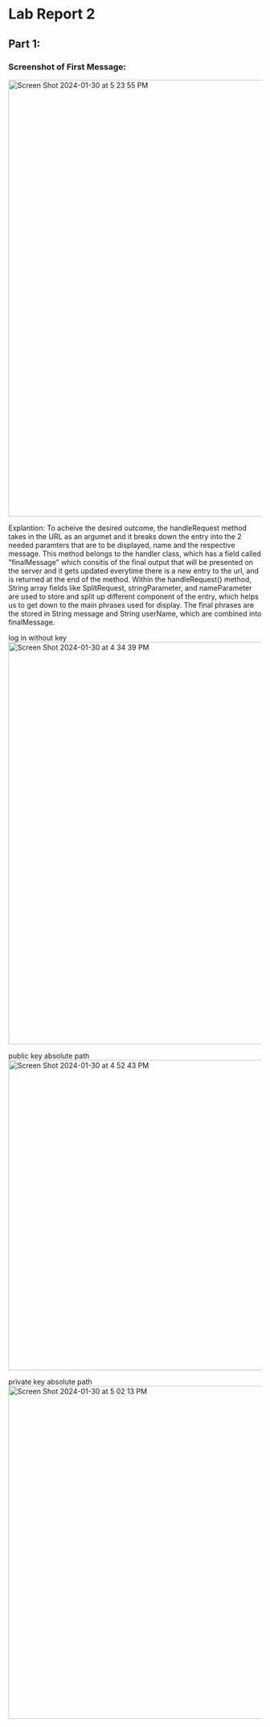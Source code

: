 # Lab Report 2

## Part 1:
### Screenshot of First Message:
<img width="867" alt="Screen Shot 2024-01-30 at 5 23 55 PM" src="https://github.com/niktion9/cse15l-lab-reports/assets/150311091/d4129384-f24f-46c4-bb0d-4aba38ad177f"/>


Explantion: To acheive the desired outcome, the handleRequest method takes in the URL as an argumet and it breaks down the entry into the 2 needed paramters that are to be displayed, name and the respective message. This method belongs to the handler class, which has a field called "finalMessage" which consitis of the final output that will be presented on the server and it gets updated everytime there is a new entry to the url, and is returned at the end of the method. Within the handleRequest() method, String array fields like SplitRequest, stringParameter, and nameParameter are used to store and split up different component of the entry, which helps us to get down to the main phrases used for display. The final phrases are the stored in String message and String userName, which are combined into finalMessage.




log in without key
<img width="799" alt="Screen Shot 2024-01-30 at 4 34 39 PM" src="https://github.com/niktion9/cse15l-lab-reports/assets/150311091/ae85f74d-1717-4a58-9185-5f791496c5a7"/>

public key absolute path
<img width="616" alt="Screen Shot 2024-01-30 at 4 52 43 PM" src="https://github.com/niktion9/cse15l-lab-reports/assets/150311091/bf4caa74-1ce6-49c1-b632-c606d602621c"/>

private key absolute path
<img width="661" alt="Screen Shot 2024-01-30 at 5 02 13 PM" src="https://github.com/niktion9/cse15l-lab-reports/assets/150311091/175da808-1f66-4fdb-9db4-9e0dd7628777"/>
